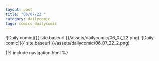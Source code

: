 ```yaml
---
layout: post
title: "06/07/22 "
category: dailycomic
tags: comics dailycomic
---
```

![Daily comic]({{ site.baseurl }}/assets/dailycomic/06_07_22.png)
![Daily comic]({{ site.baseurl }}/assets/dailycomic/06_07_22_2.png)

{% include navigation.html %}

